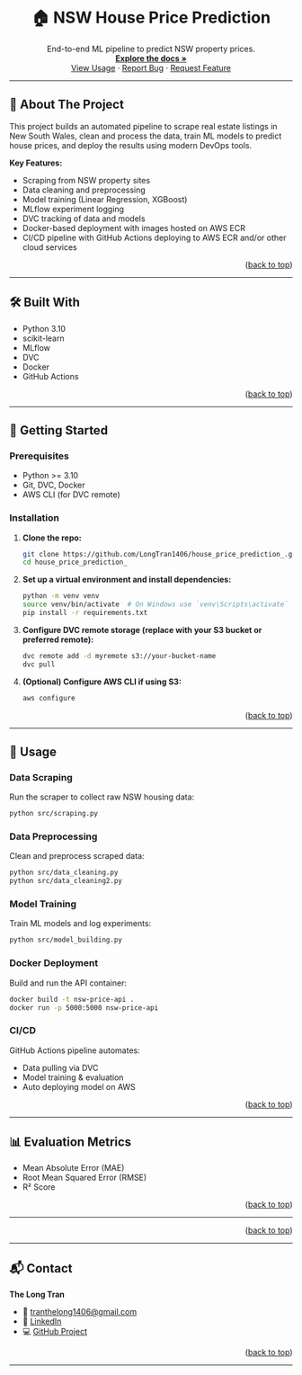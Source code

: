 <!-- Back to Top Anchor -->
<a id="readme-top"></a>

<!-- LOGO -->
<br />
<div align="center">
  <h1 align="center">🏠 NSW House Price Prediction</h1>
  <p align="center">
    End-to-end ML pipeline to predict NSW property prices.
    <br />
    <a href="#about-the-project"><strong>Explore the docs »</strong></a>
    <br />
    <a href="#usage">View Usage</a>
    ·
    <a href="https://github.com/your_username/nsw-house-price-prediction/issues">Report Bug</a>
    ·
    <a href="https://github.com/your_username/nsw-house-price-prediction/issues">Request Feature</a>
  </p>
</div>

---

## 📖 About The Project

This project builds an automated pipeline to scrape real estate listings in New South Wales, clean and process the data, train ML models to predict house prices, and deploy the results using modern DevOps tools.

**Key Features:**
- Scraping from NSW property sites
- Data cleaning and preprocessing
- Model training (Linear Regression, XGBoost)
- MLflow experiment logging
- DVC tracking of data and models
- Docker-based deployment with images hosted on AWS ECR
- CI/CD pipeline with GitHub Actions deploying to AWS ECR and/or other cloud services


<p align="right">(<a href="#readme-top">back to top</a>)</p>

---

## 🛠️ Built With

- Python 3.10
- scikit-learn
- MLflow
- DVC
- Docker
- GitHub Actions

<p align="right">(<a href="#readme-top">back to top</a>)</p>

---

## 🚀 Getting Started

### Prerequisites

- Python >= 3.10
- Git, DVC, Docker
- AWS CLI (for DVC remote)

### Installation

1. **Clone the repo:**
   ```bash
   git clone https://github.com/LongTran1406/house_price_prediction_.git
   cd house_price_prediction_
   ```

2. **Set up a virtual environment and install dependencies:**
   ```bash
   python -m venv venv
   source venv/bin/activate  # On Windows use `venv\Scripts\activate`
   pip install -r requirements.txt
   ```

3. **Configure DVC remote storage (replace with your S3 bucket or preferred remote):**
   ```bash
   dvc remote add -d myremote s3://your-bucket-name
   dvc pull
   ```

4. **(Optional) Configure AWS CLI if using S3:**
   ```bash
   aws configure
   ```

<p align="right">(<a href="#readme-top">back to top</a>)</p>

---

## 🧠 Usage

### Data Scraping
Run the scraper to collect raw NSW housing data:
```bash
python src/scraping.py
```

### Data Preprocessing
Clean and preprocess scraped data:
```bash
python src/data_cleaning.py
python src/data_cleaning2.py
```

### Model Training
Train ML models and log experiments:
```bash
python src/model_building.py
```

### Docker Deployment
Build and run the API container:
```bash
docker build -t nsw-price-api .
docker run -p 5000:5000 nsw-price-api
```

### CI/CD
GitHub Actions pipeline automates:
- Data pulling via DVC
- Model training & evaluation
- Auto deploying model on AWS 

<p align="right">(<a href="#readme-top">back to top</a>)</p>

---

## 📊 Evaluation Metrics

- Mean Absolute Error (MAE)
- Root Mean Squared Error (RMSE)
- R² Score


<p align="right">(<a href="#readme-top">back to top</a>)</p>

---



<p align="right">(<a href="#readme-top">back to top</a>)</p>

---



## 📬 Contact

**The Long Tran**
- 📧 tranthelong1406@gmail.com
- 🔗 [LinkedIn](https://www.linkedin.com/in/the-long-tran-912b1b199/)
- 💻 [GitHub Project](https://github.com/LongTran1406/house_price_prediction_)

<p align="right">(<a href="#readme-top">back to top</a>)</p>

---

<!-- MARKDOWN LINKS & IMAGES -->
[contributors-shield]: https://img.shields.io/github/contributors/your_username/nsw-house-price-prediction.svg?style=for-the-badge
[contributors-url]: https://github.com/your_username/nsw-house-price-prediction/graphs/contributors
[forks-shield]: https://img.shields.io/github/forks/your_username/nsw-house-price-prediction.svg?style=for-the-badge
[forks-url]: https://github.com/your_username/nsw-house-price-prediction/network/members
[stars-shield]: https://img.shields.io/github/stars/your_username/nsw-house-price-prediction.svg?style=for-the-badge
[stars-url]: https://github.com/your_username/nsw-house-price-prediction/stargazers
[issues-shield]: https://img.shields.io/github/issues/your_username/nsw-house-price-prediction.svg?style=for-the-badge
[issues-url]: https://github.com/your_username/nsw-house-price-prediction/issues
[license-shield]: https://img.shields.io/github/license/your_username/nsw-house-price-prediction.svg?style=for-the-badge
[license-url]: https://github.com/your_username/nsw-house-price-prediction/blob/master/LICENSE.txt
[linkedin-shield]: https://img.shields.io/badge/-LinkedIn-black.svg?style=for-the-badge&logo=linkedin&colorB=555
[linkedin-url]: https://linkedin.com/in/your-profile
